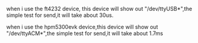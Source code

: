 when i use the ft4232 device, this device will show out "/dev/ttyUSB*",the simple test for send,it will take about 30us.

when i use the hpm5300evk device,this device will show out "/dev/ttyACM*",the simple test for send,it will take about 1.7ms